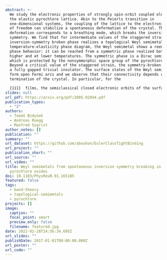 ```yaml
---
abstract: >-
  We study the electronic properties of strongly spin-orbit coupled electrons on
  the elastic pyrochlore lattice. Akin to the Peierls transition in
  one-dimensional systems, the coupling of the lattice to the electronic degrees
  of freedom can stabilize a spontaneous deformation of the crystal. This
  deformation corresponds to a breathing mode, which breaks the inversion
  symmetry. We find that for intermediate values of the staggered strain, the
  inversion-symmetry broken phase realizes a topological Weyl semimetal. In the
  temperature-elasticity phase diagram, the Weyl semimetal shows a reentrant
  phase behavior: it can be reached from a symmetric phase realized both at
  higher and at lower temperatures. The symmetric phase is a Dirac semimetal,
  which is protected by the nonsymmorphic space group of the pyrochlore lattice.
  Beyond a critical value of the staggered strain, the symmetry-broken phase is
  a fully gapped trivial insulator. The surface states of the Weyl semimetal
  form open Fermi arcs and we observe that their connectivity depends on the
  termination of the crystal. In particular, for the 

  {111}  films, the semiclassical closed electronic orbits of the surface states in a magnetic field cross the bulk either twice, four, six, or twelve times. We demonstrate how one can tune the number of bulk crossings through a Lifshitz-like transition of the Fermi arcs, which we call Weyl-Lifshitz transition, by applying a surface potential. Our results offer a route to a topological Weyl semimetal in nonmagnetic materials and might be relevant for pyrochlore oxides with heavy transition-metal ions such as alloys of iridates.
slides: null
url_pdf: https://arxiv.org/pdf/2005.02044.pdf
publication_types:
  - "2"
authors:
  - Tomáš Bzdušek
  - Andreas Rüegg
  - Manfred Sigrist
author_notes: []
publication: ""
summary: ""
url_dataset: https://github.com/abouhon/EulerClassTightBinding
url_project: ""
publication_short: ""
url_source: ""
url_video: ""
title: Weyl semimetals from spontaneous inversion symmetry breaking in
  pyrochlore oxides
doi: 10.1103/PhysRevB.91.165105
featured: false
tags:
  - band-theory
  - topological-semimetals
  - pyrochlore
projects: []
image:
  caption: ""
  focal_point: smart
  preview_only: false
  filename: featured.jpg
date: 2021-02-28T14:56:34.695Z
url_slides: ""
publishDate: 2017-01-01T00:00:00.000Z
url_poster: ""
url_code: ""
---
```


